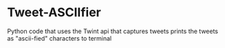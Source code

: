 # Tweet-ASCIIfier
Python code that uses the Twint api that captures tweets prints the tweets as "ascii-fied" characters to terminal
